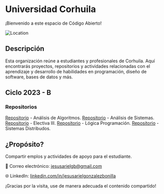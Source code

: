 # Universidad Corhuila

¡Bienvenido a este espacio de Código Abierto!

![Location](https://img.shields.io/badge/Location-Neiva,%20Huila,%20Colombia-blue)

## Descripción
Esta organización reúne a estudiantes y profesionales de Corhuila. Aquí encontrarás proyectos, repositorios y actividades relacionadas con el aprendizaje y desarrollo de habilidades en programación, diseño de software, bases de datos y más.

## Ciclo 2023 - B

### Repositorios
[Repositorio](https://github.com/cde-cohuila/analisis-algoritmos-2023-b) - Análisis de Algoritmos.
[Repositorio](https://github.com/cde-cohuila/analisis-sistemas-2023-b) - Análisis de Sistemas.
[Repositorio](https://github.com/cde-cohuila/electiva-iii-2023-b) - Electiva III.
[Repositorio](https://github.com/cde-cohuila/logica-programacion-2023-b) - Lógica Programación.
[Repositorio](https://github.com/cde-cohuila/sistemas-distribuidos-2023-b) - Sistemas Distribudos.


## ¿Propósito?
Compartir emplos y actividades de apoyo para el estudiante.

📧 Correo electrónico: [jesusarielgb@gmail.com](mailto:jesus.gonzalez@corhuila.edu.co)

🌐 LinkedIn: [linkedin.com/in/jesusarielgonzalezbonilla](https://www.linkedin.com/in/jesusarielgonzalezbonilla)

¡Gracias por la visita, use de manera adecuada el contenido compartido!
